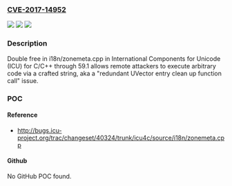### [CVE-2017-14952](https://cve.mitre.org/cgi-bin/cvename.cgi?name=CVE-2017-14952)
![](https://img.shields.io/static/v1?label=Product&message=n%2Fa&color=blue)
![](https://img.shields.io/static/v1?label=Version&message=n%2Fa&color=blue)
![](https://img.shields.io/static/v1?label=Vulnerability&message=n%2Fa&color=brighgreen)

### Description

Double free in i18n/zonemeta.cpp in International Components for Unicode (ICU) for C/C++ through 59.1 allows remote attackers to execute arbitrary code via a crafted string, aka a "redundant UVector entry clean up function call" issue.

### POC

#### Reference
- http://bugs.icu-project.org/trac/changeset/40324/trunk/icu4c/source/i18n/zonemeta.cpp

#### Github
No GitHub POC found.

